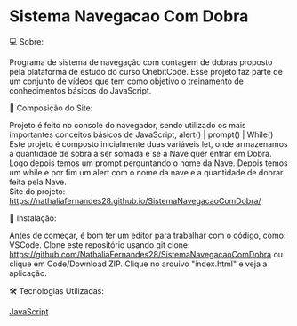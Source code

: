 # Sistema Navegacao Com Dobra

💻 Sobre:

Programa de sistema de navegação com contagem de dobras proposto pela plataforma de estudo do curso OnebitCode. 
Esse projeto faz parte de um conjunto de vídeos que tem como objetivo o treinamento 
de conhecimentos básicos do JavaScript. 

📝 Composição do Site:

 Projeto é feito no console do navegador, sendo utilizado os mais importantes conceitos básicos de JavaScript, alert() | prompt() | While()
Este projeto é composto inicialmente duas variáveis let, onde armazenamos a quantidade de sobra a ser somada e se a Nave quer entrar em Dobra. Logo depois temos um prompt perguntando o nome da Nave.
Depois temos um while e por fim um alert com o nome da nave e a quantidade de dobrar feita pela Nave.  
Site do projeto: https://nathaliafernandes28.github.io/SistemaNavegacaoComDobra/

🏁 Instalação:

Antes de começar, é bom ter um editor para trabalhar com o código, como: VSCode. 
Clone este repositório usando git clone: https://github.com/NathaliaFernandes28/SistemaNavegacaoComDobra ou clique em Code/Download ZIP.
Clique no arquivo "index.html" e veja a aplicação.

🛠️ Tecnologias Utilizadas:  

[JavaScript](https://developer.mozilla.org/pt-BR/docs/Web/JavaScript)
<br>

